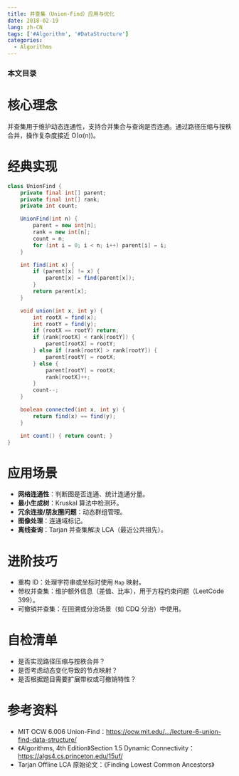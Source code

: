 ```yaml
---
title: 并查集（Union-Find）应用与优化
date: 2018-02-19
lang: zh-CN
tags: ['#Algorithm', '#DataStructure']
categories:
  - Algorithms
---
```


### 本文目录
<!-- toc -->

# 核心理念
并查集用于维护动态连通性，支持合并集合与查询是否连通。通过路径压缩与按秩合并，操作复杂度接近 O(α(n))。

# 经典实现
```java
class UnionFind {
    private final int[] parent;
    private final int[] rank;
    private int count;

    UnionFind(int n) {
        parent = new int[n];
        rank = new int[n];
        count = n;
        for (int i = 0; i < n; i++) parent[i] = i;
    }

    int find(int x) {
        if (parent[x] != x) {
            parent[x] = find(parent[x]);
        }
        return parent[x];
    }

    void union(int x, int y) {
        int rootX = find(x);
        int rootY = find(y);
        if (rootX == rootY) return;
        if (rank[rootX] < rank[rootY]) {
            parent[rootX] = rootY;
        } else if (rank[rootX] > rank[rootY]) {
            parent[rootY] = rootX;
        } else {
            parent[rootY] = rootX;
            rank[rootX]++;
        }
        count--;
    }

    boolean connected(int x, int y) {
        return find(x) == find(y);
    }

    int count() { return count; }
}
```

# 应用场景
- **网络连通性**：判断图是否连通、统计连通分量。
- **最小生成树**：Kruskal 算法中检测环。
- **冗余连接/朋友圈问题**：动态群组管理。
- **图像处理**：连通域标记。
- **离线查询**：Tarjan 并查集解决 LCA（最近公共祖先）。

# 进阶技巧
- 重构 ID：处理字符串或坐标时使用 `Map` 映射。
- 带权并查集：维护额外信息（差值、比率），用于方程约束问题（LeetCode 399）。
- 可撤销并查集：在回溯或分治场景（如 CDQ 分治）中使用。

# 自检清单
- 是否实现路径压缩与按秩合并？
- 是否考虑动态变化导致的节点映射？
- 是否根据题目需要扩展带权或可撤销特性？

# 参考资料
- MIT OCW 6.006 Union-Find：https://ocw.mit.edu/.../lecture-6-union-find-data-structure/
- 《Algorithms, 4th Edition》Section 1.5 Dynamic Connectivity：https://algs4.cs.princeton.edu/15uf/
- Tarjan Offline LCA 原始论文：《Finding Lowest Common Ancestors》

